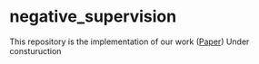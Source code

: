 # negative_supervision
This repository is the implementation of our work ([Paper](https://www.aclweb.org/anthology/2020.acl-main.33/))
Under consturuction